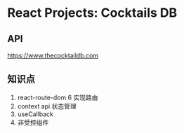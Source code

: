 # React Projects: Cocktails DB

## API

https://www.thecocktaildb.com

## 知识点

1. react-route-dom 6 实现路由
2. context api 状态管理
3. useCallback
4. 非受控组件
